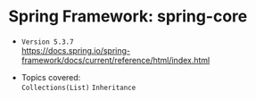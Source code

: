 # Spring Framework: spring-core  
- `Version 5.3.7`     
https://docs.spring.io/spring-framework/docs/current/reference/html/index.html

- Topics covered:  
`Collections(List)`
`Inheritance`
